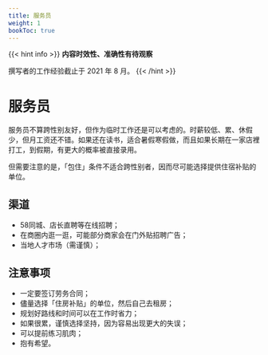 ```yaml
---
title: 服务员
weight: 1
bookToc: true
---
```


{{< hint info >}}
**内容时效性、准确性有待观察**

撰写者的工作经验截止于 2021 年 8 月。
{{< /hint >}}

# 服务员

服务员不算跨性别友好，但作为临时工作还是可以考虑的。时薪较低、累、休假少，但月工资还不错。如果还在读书，适合暑假寒假做，而且如果长期在一家店裡打工，到假期，有更大的概率被直接录用。

但需要注意的是，「包住」条件不适合跨性别者，因而尽可能选择提供住宿补贴的单位。

## 渠道

- 58同城、店长直聘等在线招聘；
- 在商圈内逛一逛，可能部分商家会在门外贴招聘广告；
- 当地人才市场（需谨慎）；

## 注意事项

- 一定要签订劳务合同；
- 儘量选择「住房补贴」的单位，然后自己去租房；
- 规划好路线和时间可以在工作时省力；
- 如果很累，谨慎选择坚持，因为容易出现更大的失误；
- 可以提前练习肌肉；
- 抱有希望。